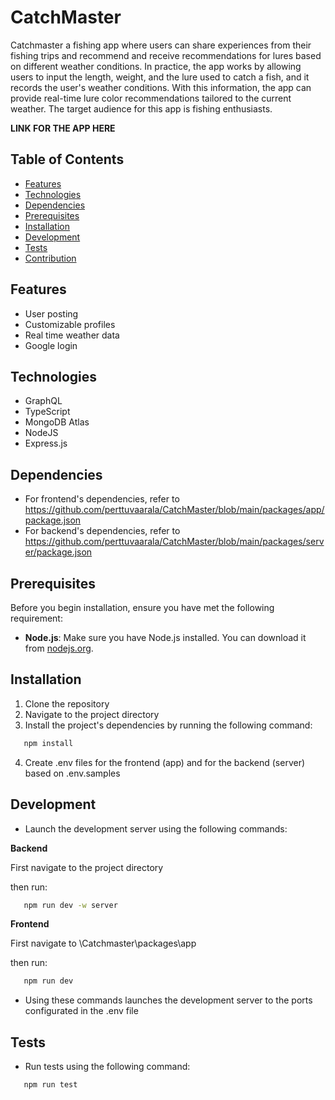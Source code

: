 # CatchMaster

Catchmaster a fishing app where users can share experiences from their fishing trips and recommend and receive recommendations for lures based on different weather conditions.
In practice, the app works by allowing users to input the length, weight, and the lure used to catch a fish, and it records the user's weather conditions.
With this information, the app can provide real-time lure color recommendations tailored to the current weather. The target audience for this app is fishing enthusiasts.

**LINK FOR THE APP HERE**

## Table of Contents

-   [Features](#features)
-   [Technologies](#technologies)
-   [Dependencies](#dependencies)
-   [Prerequisites](#prerequisites)
-   [Installation](#installation)
-   [Development](#development)
-   [Tests](#tests)
-   [Contribution](#contribution)

## Features

-   User posting
-   Customizable profiles
-   Real time weather data
-   Google login

## Technologies

-   GraphQL
-   TypeScript
-   MongoDB Atlas
-   NodeJS
-   Express.js

## Dependencies

-   For frontend's dependencies, refer to https://github.com/perttuvaarala/CatchMaster/blob/main/packages/app/package.json
-   For backend's dependencies, refer to https://github.com/perttuvaarala/CatchMaster/blob/main/packages/server/package.json

## Prerequisites

Before you begin installation, ensure you have met the following requirement:

-   **Node.js**: Make sure you have Node.js installed. You can download it from [nodejs.org](https://nodejs.org/).

## Installation

1. Clone the repository
2. Navigate to the project directory
3. Install the project's dependencies by running the following command:

```bash
   npm install
```

4. Create .env files for the frontend (app) and for the backend (server) based on .env.samples

## Development

-   Launch the development server using the following commands:

**Backend**

First navigate to the project directory

then run:

```bash
   npm run dev -w server
```

**Frontend**

First navigate to \Catchmaster\packages\app

then run:

```bash
   npm run dev
```

-   Using these commands launches the development server to the ports configurated in the .env file

## Tests

-   Run tests using the following command:

```bash
   npm run test
```

